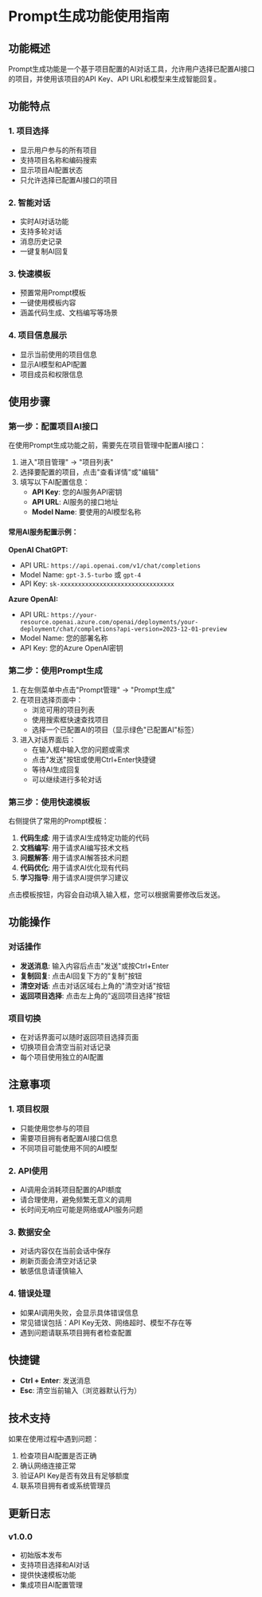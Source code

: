 # Prompt生成功能使用指南

## 功能概述

Prompt生成功能是一个基于项目配置的AI对话工具，允许用户选择已配置AI接口的项目，并使用该项目的API Key、API URL和模型来生成智能回复。

## 功能特点

### 1. 项目选择
- 显示用户参与的所有项目
- 支持项目名称和编码搜索
- 显示项目AI配置状态
- 只允许选择已配置AI接口的项目

### 2. 智能对话
- 实时AI对话功能
- 支持多轮对话
- 消息历史记录
- 一键复制AI回复

### 3. 快速模板
- 预置常用Prompt模板
- 一键使用模板内容
- 涵盖代码生成、文档编写等场景

### 4. 项目信息展示
- 显示当前使用的项目信息
- 显示AI模型和API配置
- 项目成员和权限信息

## 使用步骤

### 第一步：配置项目AI接口

在使用Prompt生成功能之前，需要先在项目管理中配置AI接口：

1. 进入"项目管理" → "项目列表"
2. 选择要配置的项目，点击"查看详情"或"编辑"
3. 填写以下AI配置信息：
   - **API Key**: 您的AI服务API密钥
   - **API URL**: AI服务的接口地址
   - **Model Name**: 要使用的AI模型名称

#### 常用AI服务配置示例：

**OpenAI ChatGPT:**
- API URL: `https://api.openai.com/v1/chat/completions`
- Model Name: `gpt-3.5-turbo` 或 `gpt-4`
- API Key: `sk-xxxxxxxxxxxxxxxxxxxxxxxxxxxxxxxx`

**Azure OpenAI:**
- API URL: `https://your-resource.openai.azure.com/openai/deployments/your-deployment/chat/completions?api-version=2023-12-01-preview`
- Model Name: 您的部署名称
- API Key: 您的Azure OpenAI密钥

### 第二步：使用Prompt生成

1. 在左侧菜单中点击"Prompt管理" → "Prompt生成"
2. 在项目选择页面中：
   - 浏览可用的项目列表
   - 使用搜索框快速查找项目
   - 选择一个已配置AI的项目（显示绿色"已配置AI"标签）
3. 进入对话界面后：
   - 在输入框中输入您的问题或需求
   - 点击"发送"按钮或使用Ctrl+Enter快捷键
   - 等待AI生成回复
   - 可以继续进行多轮对话

### 第三步：使用快速模板

右侧提供了常用的Prompt模板：

1. **代码生成**: 用于请求AI生成特定功能的代码
2. **文档编写**: 用于请求AI编写技术文档
3. **问题解答**: 用于请求AI解答技术问题
4. **代码优化**: 用于请求AI优化现有代码
5. **学习指导**: 用于请求AI提供学习建议

点击模板按钮，内容会自动填入输入框，您可以根据需要修改后发送。

## 功能操作

### 对话操作
- **发送消息**: 输入内容后点击"发送"或按Ctrl+Enter
- **复制回复**: 点击AI回复下方的"复制"按钮
- **清空对话**: 点击对话区域右上角的"清空对话"按钮
- **返回项目选择**: 点击左上角的"返回项目选择"按钮

### 项目切换
- 在对话界面可以随时返回项目选择页面
- 切换项目会清空当前对话记录
- 每个项目使用独立的AI配置

## 注意事项

### 1. 项目权限
- 只能使用您参与的项目
- 需要项目拥有者配置AI接口信息
- 不同项目可能使用不同的AI模型

### 2. API使用
- AI调用会消耗项目配置的API额度
- 请合理使用，避免频繁无意义的调用
- 长时间无响应可能是网络或API服务问题

### 3. 数据安全
- 对话内容仅在当前会话中保存
- 刷新页面会清空对话记录
- 敏感信息请谨慎输入

### 4. 错误处理
- 如果AI调用失败，会显示具体错误信息
- 常见错误包括：API Key无效、网络超时、模型不存在等
- 遇到问题请联系项目拥有者检查配置

## 快捷键

- **Ctrl + Enter**: 发送消息
- **Esc**: 清空当前输入（浏览器默认行为）

## 技术支持

如果在使用过程中遇到问题：

1. 检查项目AI配置是否正确
2. 确认网络连接正常
3. 验证API Key是否有效且有足够额度
4. 联系项目拥有者或系统管理员

## 更新日志

### v1.0.0
- 初始版本发布
- 支持项目选择和AI对话
- 提供快速模板功能
- 集成项目AI配置管理

